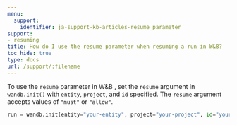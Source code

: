 ```yaml
---
menu:
  support:
    identifier: ja-support-kb-articles-resume_parameter
support:
- resuming
title: How do I use the resume parameter when resuming a run in W&B?
toc_hide: true
type: docs
url: /support/:filename
---
```


To use the `resume` parameter in W&B , set the `resume` argument in `wandb.init()` with `entity`, `project`, and `id` specified. The `resume` argument accepts values of `"must"` or `"allow"`. 

  ```python
  run = wandb.init(entity="your-entity", project="your-project", id="your-run-id", resume="must")
  ```
